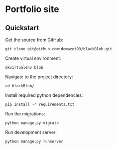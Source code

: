 # Portfolio site

## Quickstart

Get the source from GitHub:

    git clone git@github.com:domazet93/blackBlob.git

Create virtual environment:

    mkvirtualenv blob

Navigate to the project directory:

    cd blackBlob/

Install required python dependencies:

    pip install -r requirements.txt

Run the migrations:

    python manage.py migrate

Run development server:

    python manage.py runserver
